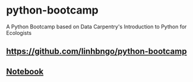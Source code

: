 # python-bootcamp
A Python Bootcamp based on Data Carpentry's Introduction to Python for Ecologists

## https://github.com/linhbngo/python-bootcamp

## [Notebook](https://docs.google.com/document/d/1J2jOifE9olvFPMNPjbS3KFxt0oM9gk7zqUBS92ePIwU/edit)
